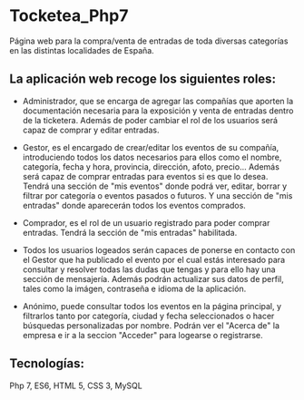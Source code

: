 # Tocketea_Php7

Página web para la compra/venta de entradas de toda diversas categorías en las distintas localidades de España.

La aplicación web recoge los siguientes roles:
---------------------------------------
- Administrador, que se encarga de agregar las compañías que aporten la documentación necesaria para la exposición y venta de entradas dentro de la ticketera. Además de poder cambiar el rol de los usuarios será capaz de comprar y editar entradas.

- Gestor, es el encargado de crear/editar los eventos de su compañía, introduciendo todos los datos necesarios para ellos como el nombre, categoría, fecha y hora, provincia, dirección, afoto, precio...
Además será capaz de comprar entradas para eventos si es que lo desea.
Tendrá una sección de "mis eventos" donde podrá ver, editar, borrar y filtrar por categoría o eventos pasados o futuros. Y una sección de "mis entradas" donde aparecerán todos los eventos comprados.

- Comprador, es el rol de un usuario registrado para poder comprar entradas. Tendrá la sección de "mis entradas" habilitada.

* Todos los usuarios logeados serán capaces de ponerse en contacto con el Gestor que ha publicado el evento por el cual estás interesado para consultar y resolver todas las dudas que tengas y para ello hay una sección de mensajería. Además podrán actualizar sus datos de perfil, tales como la imágen, contraseña e idioma de la aplicación.

- Anónimo, puede consultar todos los eventos en la página principal, y filtrarlos tanto por categoría, ciudad y fecha seleccionados o hacer búsquedas personalizadas por nombre. Podrán ver el "Acerca de" la empresa e ir a la seccion "Acceder" para logearse o registrarse.

Tecnologías:
-----------------

Php 7, ES6, HTML 5, CSS 3, MySQL

